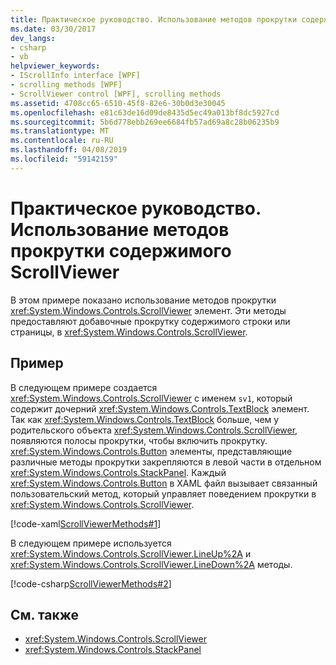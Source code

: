 ```yaml
---
title: Практическое руководство. Использование методов прокрутки содержимого ScrollViewer
ms.date: 03/30/2017
dev_langs:
- csharp
- vb
helpviewer_keywords:
- IScrollInfo interface [WPF]
- scrolling methods [WPF]
- ScrollViewer control [WPF], scrolling methods
ms.assetid: 4708cc65-6510-45f8-82e6-30b0d3e30045
ms.openlocfilehash: e81c63de16d09de8435d5ec49a013bf8dc5927cd
ms.sourcegitcommit: 5b6d778ebb269ee6684fb57ad69a8c28b06235b9
ms.translationtype: MT
ms.contentlocale: ru-RU
ms.lasthandoff: 04/08/2019
ms.locfileid: "59142159"
---
```

# <a name="how-to-use-the-content-scrolling-methods-of-scrollviewer"></a>Практическое руководство. Использование методов прокрутки содержимого ScrollViewer
В этом примере показано использование методов прокрутки <xref:System.Windows.Controls.ScrollViewer> элемент. Эти методы предоставляют добавочные прокрутку содержимого строки или страницы, в <xref:System.Windows.Controls.ScrollViewer>.  
  
## <a name="example"></a>Пример  
 В следующем примере создается <xref:System.Windows.Controls.ScrollViewer> с именем `sv1`, который содержит дочерний <xref:System.Windows.Controls.TextBlock> элемент. Так как <xref:System.Windows.Controls.TextBlock> больше, чем у родительского объекта <xref:System.Windows.Controls.ScrollViewer>, появляются полосы прокрутки, чтобы включить прокрутку. <xref:System.Windows.Controls.Button> элементы, представляющие различные методы прокрутки закрепляются в левой части в отдельном <xref:System.Windows.Controls.StackPanel>. Каждый <xref:System.Windows.Controls.Button> в XAML файл вызывает связанный пользовательский метод, который управляет поведением прокрутки в <xref:System.Windows.Controls.ScrollViewer>.  
  
 [!code-xaml[ScrollViewerMethods#1](~/samples/snippets/csharp/VS_Snippets_Wpf/ScrollViewerMethods/CSharp/Window1.xaml#1)]  
  
 В следующем примере используется <xref:System.Windows.Controls.ScrollViewer.LineUp%2A> и <xref:System.Windows.Controls.ScrollViewer.LineDown%2A> методы.  
  
 [!code-csharp[ScrollViewerMethods#2](~/samples/snippets/csharp/VS_Snippets_Wpf/ScrollViewerMethods/CSharp/Window1.xaml.cs#2)]
   
  
## <a name="see-also"></a>См. также

- <xref:System.Windows.Controls.ScrollViewer>
- <xref:System.Windows.Controls.StackPanel>
